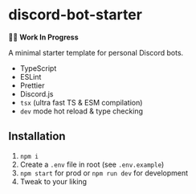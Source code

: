 # discord-bot-starter

👷🏻 **Work In Progress**

A minimal starter template for personal Discord bots.

- TypeScript
- ESLint
- Prettier
- Discord.js
- `tsx` (ultra fast TS & ESM compilation)
- `dev` mode hot reload & type checking

## Installation

1. `npm i`
2. Create a `.env` file in root (see `.env.example`)
3. `npm start` for prod or `npm run dev` for development
4. Tweak to your liking
